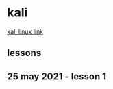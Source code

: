 # kali

[kali linux link](https://www.youtube.com/watch?v=ElWo5fd4rIU&list=PLYmlEoSHldN7HJapyiQ8kFLUsk_a7EjCw)

## lessons

## 25 may 2021 - lesson 1